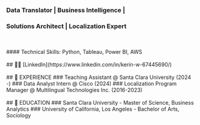 ### Data Translator | Business Intelligence |
### Solutions Architect | Localization Expert
<br/>
<br/>
#### Technical Skills: Python, Tableau, Power BI, AWS
<br/>
<br/>
## 🤝🏼 [LinkedIn](https://www.linkedin.com/in/kerin-w-67445690/)
<br/>
<br/>
## 🐝 EXPERIENCE
### Teaching Assistant @ Santa Clara University (2024 -)
### Data Analyst Intern @ Cisco (2024)
### Localization Program Manager @ Multilingual Technologies Inc. (2016-2023)
<br/>
<br/>
## 📝 EDUCATION
### Santa Clara University  
- Master of Science, Business Analytics
### University of California, Los Angeles
- Bachelor of Arts, Sociology
